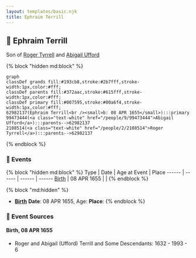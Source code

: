 ```yaml
---
layout: templates/basic.njk
title: Ephraim Terrill
---
```

## 🔵 Ephraim Terrill

Son of [Roger Tyrrell](/people/2/2108514) and [Abigail Ufford](/people/9/99473444)

{% block "hidden md:block" %}
```mermaid
graph
classDef grands fill:#193cb8,stroke:#2b7fff,stroke-width:1px,color:#fff;
classDef parents fill:#372aac,stroke:#615fff,stroke-width:1px,color:#fff;
classDef primary fill:#007595,stroke:#00a6f4,stroke-width:1px,color:#fff;
62982137(Ephraim Terrill<br /><small>b: 08 APR 1655</small>):::primary
99473444(<a class="text-white" href="/people/9/99473444">Abigail Ufford</a>):::parents-->62982137
2108514(<a class="text-white" href="/people/2/2108514">Roger Tyrrell</a>):::parents-->62982137
```
{% endblock %}

### 📆 Events

{% block "hidden md:block" %}
Type | Date | Age at Event | Place
------ | ------ | ------ | ------
[Birth](#event-event-2) | 08 APR 1655 |  |
{% endblock %}

{% block "md:hidden" %}
- **[Birth](#event-event-2)**
**Date**: 08 APR 1655, Age:
**Place**:
{% endblock %}

### 📰 Event Sources

#### <a id="event-event-2"></a> Birth, 08 APR 1655
* Roger and Abigail (Ufford) Terrill and Some Descendants: 1632 - 1993  - 6